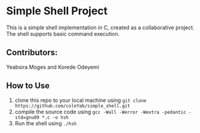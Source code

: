 # Simple Shell Project

This is a simple shell implementation in C, created as a collaborative project. The shell supports basic command execution.

## Contributors:
  Yeabsira Moges and Korede Odeyemi

## How to Use

1. clone this repo to your local machine using `git clone https://github.com/coleYab/simple_shell.git`
2. compile the source code using `gcc -Wall -Werror -Wextra -pedantic -std=gnu89 *.c -o hsh`
3. Run the shell using `./hsh`
